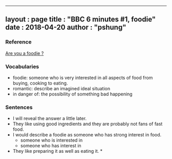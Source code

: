 
---
layout  : page
title   : "BBC 6 minutes #1, foodie"
date       : 2018-04-20
author      : "pshung"
---


### Reference
[Are you a foodie ?](http://www.bbc.co.uk/learningenglish/english/features/6-minute-english/ep-180412)

### Vocabularies
* foodie: someone who is very interested in all aspects of food from buying, cooking to eating.
* romantic: describe an imagined ideal situation
* in danger of: the possibility of something bad happening


### Sentences
* I will reveal the answer a little later.
* They like using good ingredients and they are probably not fans of fast food.
* I would describe a foodie as someone who has strong interest in food.
	* someone who is interested in 
	* someone who has interest in
* They like preparing it as well as eating it.
	* 
<!--stackedit_data:
eyJoaXN0b3J5IjpbNTIwMTYxMzg4LC0xNzM4OTM1NzkyLDg1Nj
AyNTg5OSwtMTY3MzI1NzU0LDE0MTYwMTQ5OTddfQ==
-->
